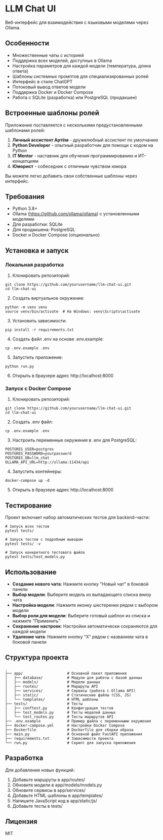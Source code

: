 # LLM Chat UI

Веб-интерфейс для взаимодействия с языковыми моделями через Ollama.

## Особенности

- Множественные чаты с историей
- Поддержка всех моделей, доступных в Ollama
- Настройка параметров для каждой модели (температура, длина ответа)
- Шаблоны системных промптов для специализированных ролей
- Интерфейс в стиле ChatGPT
- Потоковый вывод ответов модели
- Поддержка Docker и Docker Compose
- Работа с SQLite (разработка) или PostgreSQL (продакшен)

## Встроенные шаблоны ролей

Приложение поставляется с несколькими предустановленными шаблонами ролей:

1. **Личный ассистент Артём** - дружелюбный ассистент по умолчанию
2. **Python Developer** - опытный разработчик для помощи с кодом на Python
3. **IT Mentor** - наставник для обучения программированию и ИТ-концепциям
4. **Юморист** - собеседник с отличным чувством юмора

Вы можете легко добавить свои собственные шаблоны через интерфейс.

## Требования

- Python 3.8+
- Ollama (https://github.com/ollama/ollama) с установленными моделями
- Для разработки: SQLite
- Для продакшена: PostgreSQL
- Docker и Docker Compose (опционально)

## Установка и запуск

### Локальная разработка

1. Клонировать репозиторий:
```
git clone https://github.com/yourusername/llm-chat-ui.git
cd llm-chat-ui
```

2. Создать виртуальное окружение:
```
python -m venv venv
source venv/bin/activate  # На Windows: venv\Scripts\activate
```

3. Установить зависимости:
```
pip install -r requirements.txt
```

4. Создать файл .env на основе .env.example:
```
cp .env.example .env
```

5. Запустить приложение:
```
python run.py
```

6. Открыть в браузере адрес http://localhost:8000

### Запуск с Docker Compose

1. Клонировать репозиторий:
```
git clone https://github.com/yourusername/llm-chat-ui.git
cd llm-chat-ui
```

2. Создать .env файл:
```
cp .env.example .env
```

3. Настроить переменные окружения в .env для PostgreSQL:
```
POSTGRES_USER=postgres
POSTGRES_PASSWORD=yourpassword
POSTGRES_DB=llm_chat
OLLAMA_API_URL=http://ollama:11434/api
```

4. Запустить контейнеры:
```
docker-compose up -d
```

5. Открыть в браузере адрес http://localhost:8000

## Тестирование

Проект включает набор автоматических тестов для backend-части:

```
# Запуск всех тестов
pytest tests/

# Запуск тестов с подробным выводом
pytest tests/ -v

# Запуск конкретного тестового файла
pytest tests/test_models.py
```

## Использование

- **Создание нового чата**: Нажмите кнопку "Новый чат" в боковой панели
- **Выбор модели**: Выберите модель из выпадающего списка внизу чата
- **Настройка модели**: Нажмите иконку шестеренки рядом с выбором модели
- **Выбор роли для модели**: Выберите готовый шаблон из списка и нажмите "Применить"
- **Сохранение настроек**: Настройки автоматически сохраняются для каждой модели
- **Удаление чата**: Нажмите кнопку "X" рядом с названием чата в боковой панели

## Структура проекта

```
.
├── app/                    # Основной пакет приложения
│   ├── database/           # Модули для работы с базой данных
│   ├── models/             # Модели данных
│   ├── routes/             # Маршруты API
│   ├── services/           # Сервисы (работа с Ollama API)
│   ├── static/             # Статические файлы (CSS, JS)
│   └── templates/          # HTML шаблоны
├── tests/                  # Тесты
│   ├── conftest.py         # Конфигурация тестов
│   ├── test_models.py      # Тесты моделей данных
│   └── test_routes.py      # Тесты маршрутов API
├── .env.example            # Пример файла с переменными окружения
├── docker-compose.yml      # Настройки Docker Compose
├── Dockerfile              # Dockerfile для сборки образа
├── main.py                 # Основной файл FastAPI приложения
├── requirements.txt        # Зависимости проекта
└── run.py                  # Скрипт для запуска приложения
```

## Разработка

Для добавления новых функций:

1. Добавьте маршруты в app/routes/
2. Обновите модели в app/models/models.py
3. Обновите сервисы в app/services/
4. Добавьте HTML шаблоны в app/templates/
5. Напишите JavaScript код в app/static/js/
6. Добавьте тесты в tests/

## Лицензия

MIT 